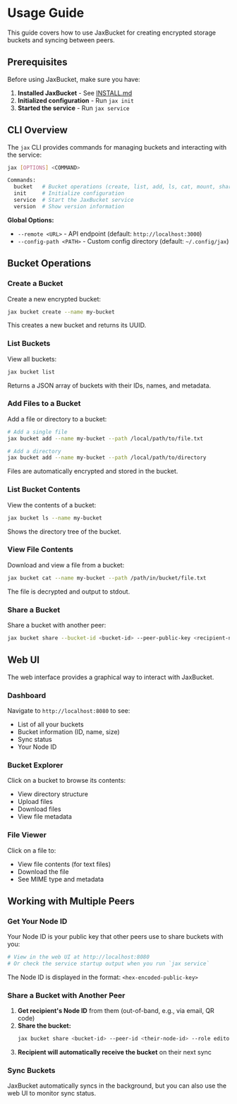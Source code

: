 # Usage Guide

This guide covers how to use JaxBucket for creating encrypted storage buckets and syncing between peers.

## Prerequisites

Before using JaxBucket, make sure you have:

1. **Installed JaxBucket** - See [INSTALL.md](INSTALL.md)
2. **Initialized configuration** - Run `jax init`
3. **Started the service** - Run `jax service`

## CLI Overview

The `jax` CLI provides commands for managing buckets and interacting with the service:

```bash
jax [OPTIONS] <COMMAND>

Commands:
  bucket   # Bucket operations (create, list, add, ls, cat, mount, share)
  init     # Initialize configuration
  service  # Start the JaxBucket service
  version  # Show version information
```

**Global Options:**
- `--remote <URL>` - API endpoint (default: `http://localhost:3000`)
- `--config-path <PATH>` - Custom config directory (default: `~/.config/jax`)

## Bucket Operations

### Create a Bucket

Create a new encrypted bucket:

```bash
jax bucket create --name my-bucket
```

This creates a new bucket and returns its UUID.

### List Buckets

View all buckets:

```bash
jax bucket list
```

Returns a JSON array of buckets with their IDs, names, and metadata.

### Add Files to a Bucket

Add a file or directory to a bucket:

```bash
# Add a single file
jax bucket add --name my-bucket --path /local/path/to/file.txt

# Add a directory
jax bucket add --name my-bucket --path /local/path/to/directory
```

Files are automatically encrypted and stored in the bucket.

### List Bucket Contents

View the contents of a bucket:

```bash
jax bucket ls --name my-bucket
```

Shows the directory tree of the bucket.

### View File Contents

Download and view a file from a bucket:

```bash
jax bucket cat --name my-bucket --path /path/in/bucket/file.txt
```

The file is decrypted and output to stdout.

### Share a Bucket

Share a bucket with another peer:

```bash
jax bucket share --bucket-id <bucket-id> --peer-public-key <recipient-node-id>
```

## Web UI

The web interface provides a graphical way to interact with JaxBucket.

### Dashboard

Navigate to `http://localhost:8080` to see:
- List of all your buckets
- Bucket information (ID, name, size)
- Sync status
- Your Node ID

### Bucket Explorer

Click on a bucket to browse its contents:
- View directory structure
- Upload files
- Download files
- View file metadata

### File Viewer

Click on a file to:
- View file contents (for text files)
- Download the file
- See MIME type and metadata

## Working with Multiple Peers

### Get Your Node ID

Your Node ID is your public key that other peers use to share buckets with you:

```bash
# View in the web UI at http://localhost:8080
# Or check the service startup output when you run `jax service`
```

The Node ID is displayed in the format: `<hex-encoded-public-key>`

### Share a Bucket with Another Peer

1. **Get recipient's Node ID** from them (out-of-band, e.g., via email, QR code)
2. **Share the bucket:**
   ```bash
   jax bucket share <bucket-id> --peer-id <their-node-id> --role editor
   ```
3. **Recipient will automatically receive the bucket** on their next sync

### Sync Buckets

JaxBucket automatically syncs in the background, but you can also use the web UI to monitor sync status.
